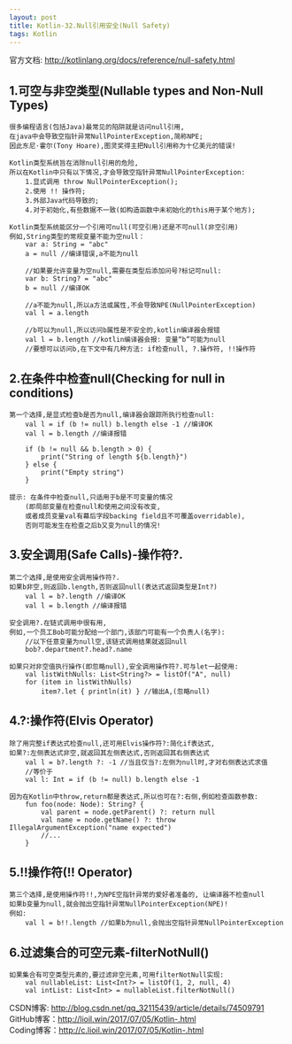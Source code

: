```yaml
---
layout: post
title: Kotlin-32.Null引用安全(Null Safety)
tags: Kotlin
---
```

官方文档: http://kotlinlang.org/docs/reference/null-safety.html

## 1.可空与非空类型(Nullable types and Non-Null Types)
    很多编程语言(包括Java)最常见的陷阱就是访问null引用,
    在java中会导致空指针异常NullPointerException,简称NPE;
    因此东尼·霍尔(Tony Hoare),图灵奖得主把Null引用称为十亿美元的错误!
    
    Kotlin类型系统旨在消除null引用的危险,
    所以在Kotlin中只有以下情况,才会导致空指针异常NullPointerException:  
        1.显式调用 throw NullPointerException();
        2.使用 !! 操作符;
        3.外部Java代码导致的;
        4.对于初始化,有些数据不一致(如构造函数中未初始化的this用于某个地方);
    
    Kotlin类型系统能区分一个引用可null(可空引用)还是不可null(非空引用)
    例如,String类型的常规变量不能为空null：
        var a: String = "abc"
        a = null //编译错误,a不能为null

        //如果要允许变量为空null,需要在类型后添加问号?标记可null:
        var b: String? = "abc"
        b = null //编译OK

        //a不能为null,所以a方法或属性,不会导致NPE(NullPointerException)
        val l = a.length

        //b可以为null,所以访问b属性是不安全的,kotlin编译器会报错
        val l = b.length //kotlin编译器会报: 变量“b”可能为null
        //要想可以访问b,在下文中有几种方法: if检查null, ?.操作符, !!操作符

## 2.在条件中检查null(Checking for null in conditions)
    第一个选择,是显式检查b是否为null,编译器会跟踪所执行检查null:
        val l = if (b != null) b.length else -1 //编译OK
        val l = b.length //编译报错

        if (b != null && b.length > 0) {
            print("String of length ${b.length}")
        } else {
            print("Empty string")
        }

    提示: 在条件中检查null,只适用于b是不可变量的情况
        (即局部变量在检查null和使用之间没有改变,
        或者成员变量val有幕后字段backing field且不可覆盖overridable),
        否则可能发生在检查之后b又变为null的情况!

## 3.安全调用(Safe Calls)-操作符?.
    第二个选择,是使用安全调用操作符?.
    如果b非空,则返回b.length,否则返回null(表达式返回类型是Int?)
        val l = b?.length //编译OK
        val l = b.length //编译报错
        
    安全调用?.在链式调用中很有用,
    例如,一个员工Bob可能分配给一个部门,该部门可能有一个负责人(名字):
        //以下任意变量为null空,该链式调用结果就返回null
        bob?.department?.head?.name
    
    如果只对非空值执行操作(即忽略null),安全调用操作符?.可与let一起使用:
        val listWithNulls: List<String?> = listOf("A", null)
        for (item in listWithNulls)
            item?.let { println(it) } //输出A,(忽略null)

## 4.?:操作符(Elvis Operator)
    除了用完整if表达式检查null,还可用Elvis操作符?:简化if表达式,
    如果?:左侧表达式非空,就返回其左侧表达式,否则返回其右侧表达式
        val l = b?.length ?: -1 //当且仅当?:左侧为null时,才对右侧表达式求值
        //等价于
        val l: Int = if (b != null) b.length else -1

    因为在Kotlin中throw,return都是表达式,所以也可在?:右侧,例如检查函数参数:
        fun foo(node: Node): String? {
            val parent = node.getParent() ?: return null
            val name = node.getName() ?: throw IllegalArgumentException("name expected")
            //...
        }

## 5.!!操作符(!! Operator)
    第三个选择,是使用操作符!!,为NPE空指针异常的爱好者准备的, 让编译器不检查null
    如果b变量为null,就会抛出空指针异常NullPointerException(NPE)!
    例如:
        val l = b!!.length //如果b为null,会抛出空指针异常NullPointerException

## 6.过滤集合的可空元素-filterNotNull()
    如果集合有可空类型元素的,要过滤非空元素,可用filterNotNull实现:
        val nullableList: List<Int?> = listOf(1, 2, null, 4)
        val intList: List<Int> = nullableList.filterNotNull()

CSDN博客: http://blog.csdn.net/qq_32115439/article/details/74509791   
GitHub博客：http://lioil.win/2017/07/05/Kotlin-.html   
Coding博客：http://c.lioil.win/2017/07/05/Kotlin-.html